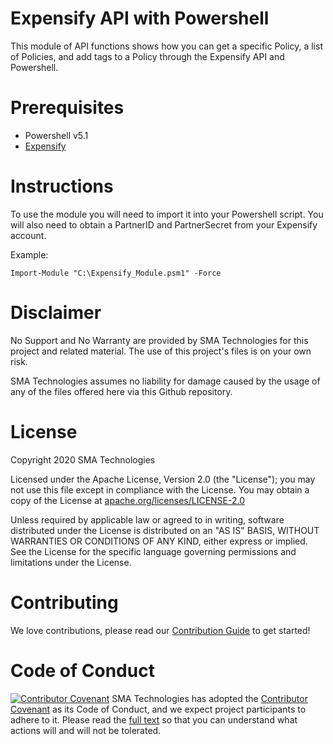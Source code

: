 # Expensify API with Powershell
This module of API functions shows how you can get a specific Policy, a list of Policies, and add tags to a Policy through the Expensify API and Powershell.

# Prerequisites
* Powershell v5.1
* <a href url="https://integrations.expensify.com/Integration-Server/doc/">Expensify</a>

# Instructions
To use the module you will need to import it into your Powershell script.  You will also need to obtain a PartnerID and PartnerSecret from your Expensify account.

Example:
```
Import-Module "C:\Expensify_Module.psm1" -Force
```

# Disclaimer
No Support and No Warranty are provided by SMA Technologies for this project and related material. The use of this project's files is on your own risk.

SMA Technologies assumes no liability for damage caused by the usage of any of the files offered here via this Github repository.

# License
Copyright 2020 SMA Technologies

Licensed under the Apache License, Version 2.0 (the "License");
you may not use this file except in compliance with the License.
You may obtain a copy of the License at [apache.org/licenses/LICENSE-2.0](http://www.apache.org/licenses/LICENSE-2.0)

Unless required by applicable law or agreed to in writing, software
distributed under the License is distributed on an "AS IS" BASIS,
WITHOUT WARRANTIES OR CONDITIONS OF ANY KIND, either express or implied.
See the License for the specific language governing permissions and
limitations under the License.

# Contributing
We love contributions, please read our [Contribution Guide](CONTRIBUTING.md) to get started!

# Code of Conduct
[![Contributor Covenant](https://img.shields.io/badge/Contributor%20Covenant-v2.0%20adopted-ff69b4.svg)](code-of-conduct.md)
SMA Technologies has adopted the [Contributor Covenant](CODE_OF_CONDUCT.md) as its Code of Conduct, and we expect project participants to adhere to it. Please read the [full text](CODE_OF_CONDUCT.md) so that you can understand what actions will and will not be tolerated.
